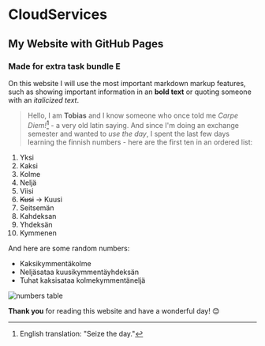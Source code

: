 # CloudServices
## My Website with GitHub Pages
### Made for extra task bundle E



On this website I will use the most important markdown markup features, such as showing important information in an **bold text** or quoting someone with an *italicized text*. 


>  Hello, I am **Tobias** and I know someone who once told me *Carpe Diem!*[^1] - a very old latin saying. And since I'm doing an exchange semester and wanted to *use the day*, I spent the last few days learning the finnish numbers - here are the first ten in an ordered list: 

1. Yksi
2. Kaksi
3. Kolme
4. Neljä
5. Viisi
6. ~~Kusi~~ -> Kuusi
7. Seitsemän
8. Kahdeksan
9. Yhdeksän
10. Kymmenen

And here are some random numbers: 

- Kaksikymmentäkolme
- Neljäsataa kuusikymmentäyhdeksän
- Tuhat kaksisataa kolmekymmentäneljä

![numbers table](https://www.oamk.fi/images/Akraamo/logot/oamk_pysty.png)

**Thank you** for reading this website and have a wonderful day! :blush:

[^1]: English translation: "Seize the day."
